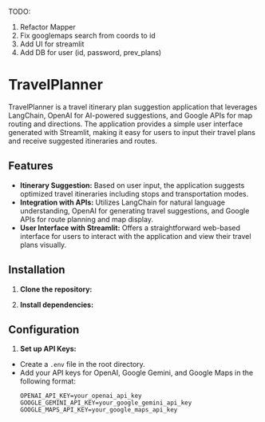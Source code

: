 TODO:
1) Refactor Mapper
2) Fix googlemaps search from coords to id
3) Add UI for streamlit
4) Add DB for user (id, password, prev_plans)

# TravelPlanner

TravelPlanner is a travel itinerary plan suggestion application that leverages LangChain, OpenAI for AI-powered suggestions, and Google APIs for map routing and directions. The application provides a simple user interface generated with Streamlit, making it easy for users to input their travel plans and receive suggested itineraries and routes.

## Features

- **Itinerary Suggestion:** Based on user input, the application suggests optimized travel itineraries including stops and transportation modes.
- **Integration with APIs:** Utilizes LangChain for natural language understanding, OpenAI for generating travel suggestions, and Google APIs for route planning and map display.
- **User Interface with Streamlit:** Offers a straightforward web-based interface for users to interact with the application and view their travel plans visually.

## Installation

1. **Clone the repository:**

2. **Install dependencies:**

## Configuration

1. **Set up API Keys:**
- Create a `.env` file in the root directory.
- Add your API keys for OpenAI, Google Gemini, and Google Maps in the following format:
  ```
  OPENAI_API_KEY=your_openai_api_key
  GOOGLE_GEMINI_API_KEY=your_google_gemini_api_key
  GOOGLE_MAPS_API_KEY=your_google_maps_api_key
  ```
